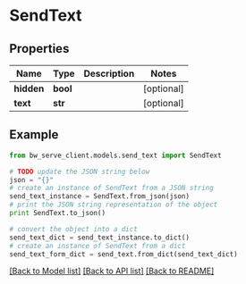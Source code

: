 # SendText


## Properties
Name | Type | Description | Notes
------------ | ------------- | ------------- | -------------
**hidden** | **bool** |  | [optional] 
**text** | **str** |  | [optional] 

## Example

```python
from bw_serve_client.models.send_text import SendText

# TODO update the JSON string below
json = "{}"
# create an instance of SendText from a JSON string
send_text_instance = SendText.from_json(json)
# print the JSON string representation of the object
print SendText.to_json()

# convert the object into a dict
send_text_dict = send_text_instance.to_dict()
# create an instance of SendText from a dict
send_text_form_dict = send_text.from_dict(send_text_dict)
```
[[Back to Model list]](../README.md#documentation-for-models) [[Back to API list]](../README.md#documentation-for-api-endpoints) [[Back to README]](../README.md)


